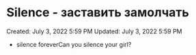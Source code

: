 # Silence - заставить замолчать

Created: July 3, 2022 5:59 PM
Updated: July 3, 2022 5:59 PM

- silence foreverCan you silence your girl?